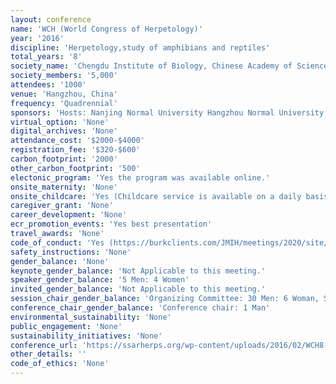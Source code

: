 ```yaml
---
layout: conference 
name: 'WCH (World Congress of Herpetology)'
year: '2016'
discipline: 'Herpetology,study of amphibians and reptiles'
total_years: '8'
society_name: 'Chengdu Institute of Biology, Chinese Academy of Sciences(CAS), Institute of Zoology, CAS Kunming Institute of Zoology, CAS, Sponsoring Societies:China Zoological Society Chines Herpetological Society, International Society of Zoological Sciences, Society for the Study of Amphibians and Reptiles'
society_members: '5,000'
attendees: '1000'
venue: 'Hangzhou, China'
frequency: 'Quadrennial'
sponsors: 'Hosts: Nanjing Normal University Hangzhou Normal University Lishui University  Co-Hosts: Chengdu Institute of Biology, Chinese Academy of Sciences (CAS) Institute of Zoology, CAS Kunming Institute of Zoology, CAS  Sponsoring Societies: China Zoological Society Chinese Herpetological Society International Society of Zoological Sciences Society for the Study of Amphibians and Reptiles'
virtual_option: 'None'
digital_archives: 'None'
attendance_cost: '$2000-$4000'
registration_fee: '$320-$600'
carbon_footprint: '2000'
other_carbon_footprint: '500'
electonic_program: 'Yes the program was available online.'
onsite_maternity: 'None'
onsite_childcare: 'Yes (Childcare service is available on a daily basis in NCGH. You need to register your child in advance. The details of the childcare serviceand the registration will be available on the congress website in early April.)'
caregiver_grant: 'None'
career_development: 'None'
ecr_promotion_events: 'Yes best presentation'
travel_awards: 'None'
code_of_conduct: 'Yes (https://burkclients.com/JMIH/meetings/2020/site/conduct.html)'
safety_instructions: 'None'
gender_balance: 'None'
keynote_gender_balance: 'Not Applicable to this meeting.'
speaker_gender_balance: '5 Men: 4 Women'
invited_gender_balance: 'Not Applicable to this meeting.'
session_chair_gender_balance: 'Organizing Committee: 30 Men: 6 Woman, Scientific Committee: 25 Men: 8 Women'
conference_chair_gender_balance: 'Conference chair: 1 Man'
environmental_sustainability: 'None'
public_engagement: 'None'
sustainability_initiatives: 'None'
conference_url: 'https://ssarherps.org/wp-content/uploads/2016/02/WCH8-2nd-Announce.pdf'
other_details: ''
code_of_ethics: 'None'
---
```

